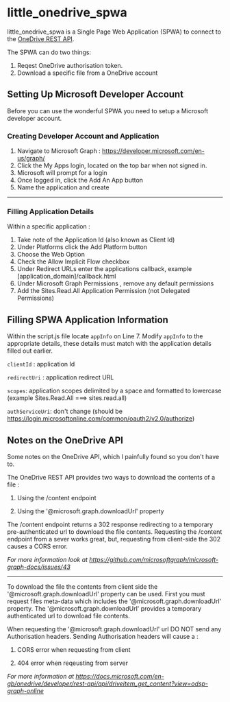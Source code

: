 # little_onedrive_spwa
little_onedrive_spwa is a Single Page Web Application (SPWA) to connect to the [OneDrive REST API](https://docs.microsoft.com/en-gb/onedrive/developer/rest-api/?view=odsp-graph-online).

The SPWA can do two things:

1. Reqest OneDrive authorisation token.
2. Download a specific file from a OneDrive account



## Setting Up Microsoft Developer Account

Before you can use the wonderful SPWA  you need to setup a Microsoft developer account.



### Creating Developer Account and Application

1. Navigate to Microsoft Graph :  <https://developer.microsoft.com/en-us/graph/>
2. Click the My Apps login, located on the top bar when not signed in.
3. Microsoft will prompt for a login
4. Once logged in, click the Add An App button
5. Name the application and create



---



### Filling Application Details

Within a specific application : 

1. Take note of the Application Id (also known as Client Id)
2. Under Platforms click the Add Platform button
3. Choose the Web Option
4. Check the Allow Implicit Flow checkbox
5. Under Redirect URLs enter the applications callback, example [application_domain]/callback.html
6. Under Microsoft Graph Permissions , remove any default permissions
7. Add the Sites.Read.All Application Permission (not Delegated Permissions)



## Filling SPWA Application Information

Within the script.js file locate ```appInfo``` on Line 7. Modify ```appInfo``` to the appropriate details, these details must match with the application details filled out earlier.

```clientId``` : application Id

```redirectUri``` : application redirect URL

```scopes```: application scopes delimited by a space and formatted to lowercase (example Sites.Read.All ===> sites.read.all)

```authServiceUri```: don't change (should be https://login.microsoftonline.com/common/oauth2/v2.0/authorize)



## Notes on the OneDrive API

Some notes on the OneDrive API, which I painfully found so you don't have to.

The OneDrive REST API provides two ways to download the contents of a file : 

1. Using the /content endpoint

2. Using the '@microsoft.graph.downloadUrl' property


The /content endpoint returns a 302 response redirecting to a temporary pre-authenticated url to download the file contents. Requesting the /content endpoint from a sever works great, but, requesting from client-side the 302 causes a CORS error.



*For more information look at https://github.com/microsoftgraph/microsoft-graph-docs/issues/43*



---



To download the file the contents from client side the '@microsoft.graph.downloadUrl' property can be used. First you must request files meta-data which includes the '@microsoft.graph.downloadUrl' property. The '@microsoft.graph.downloadUrl' provides a temporary authenticated url to download file contents.



When requesting the '@microsoft.graph.downloadUrl' url DO NOT send any Authorisation headers. Sending Authorisation headers will cause a :

1. CORS error when requesting from client

2. 404 error when reqeusting from server


*For more information at https://docs.microsoft.com/en-gb/onedrive/developer/rest-api/api/driveitem_get_content?view=odsp-graph-online*